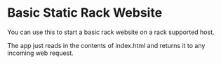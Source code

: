 Basic Static Rack Website
============================

You can use this to start a basic rack website on a rack supported host.

The app just reads in the contents of index.html and returns it to any
incoming web request.